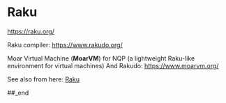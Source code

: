 # Raku

https://raku.org/

Raku compiler: https://www.rakudo.org/

Moar Virtual Machine (**MoarVM**) for NQP (a lightweight Raku-like environment for virtual machines) And Rakudo: https://www.moarvm.org/

See also from here: [Raku](https://github.com/practicalcomputerscience/MicrobenchmarkGPHLlanguages/blob/main/30%20-%20languages%20that%20didn't%20make%20it%20to%20my%20list/README.md#raku)


##_end

